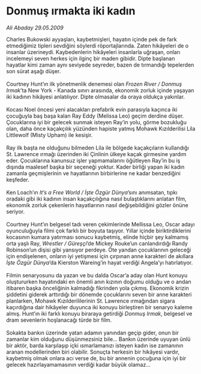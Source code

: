 # Donmuş ırmakta iki kadın

*Ali Abaday 29.05.2009*

<div class="taraf_structure_2col_1zq">
<div class="margen_n">



 <p>Charles Bukowski ayyaşları, kaybetmişleri, hayatın içinde pek de fark etmediğimiz tipleri sevdiğini söylerdi röportajlarında. Zaten hikâyeleri de o insanlar üzerineydi. Kaybedenlerin hikâyeleri insanlarla uğraşan, onları incelemeyi seven herkes için ilginç bir maden gibidir. Dipte başlanan hayatlar kimi zaman aynı seviyede seyreder, bazen de tırmandığı tepelerden son sürat aşağı düşer. <br/><br/>Courtney Hunt’ın ilk yönetmenlik denemesi olan <i>Frozen River / Donmuş Irmak</i>’ta New York - Kanada sınırı arasında, ekonomik zorluk içinde yaşayan iki kadının hikâyesi anlatılıyor. Dipte olmasalar da oraya oldukça yakınlar. <br/><br/>Kocası Noel öncesi yeni alacakları prefabrik evin parasıyla kaçınca iki çocuğuyla baş başa kalan Ray Eddy (Melissa Leo) geçim derdine düşer. Çocuklarına iyi bir gelecek sunmak isteyen Ray’in yolu, görme bozukluğu olan, daha önce kaçakçılık yüzünden hapiste yatmış Mohawk Kızılderilisi Lila Littlewolf (Misty Upham) ile kesişir. <br/><br/>Ray ilk başta ne olduğunu bilmeden Lila ile bölgede kaçakçıların kullandığı St. Lawrence ırmağı üzerinden iki Çinlinin ülkeye kaçak girmesine yardım eder. Çocuklarına kanunsuz işler yapmamalarını öğütleyen Ray’in bu iş dışında maalesef başka bir seçeneği yoktur. Kader birliği yapan iki kadın zamanla geçmişlerinin ve hayatlarının birbirlerine ne kadar benzediğini keşfeder. <br/><br/>Ken Loach’ın <i>It’s a Free World / İşte Özgür Dünya</i>’sını anımsatan, tıpkı oradaki gibi iki kadının insan kaçakçılığına nasıl bulaştıklarını anlatan film, ekonomik zorluk çekenlerin hayatlarının nasıl değişebildiğini gözler önüne seriyor. <br/><br/>Courtney Hunt’ın belgesel tadı veren çekimlerinde Mellissa Leo, Oscar adayı oyunculuğuyla filmi çok farklı bir boyuta taşıyor. Yıllar içinde biriktirdiklerini kocasının kumara yatırması sonucu kaybetmiş, elinde hiçbir şey kalmamış orta yaşlı Ray, <i>Wrestler / Güreşçi</i>’de Mickey Rouke’un canlandırdığı Randy Robinson’un dişisi gibi yansıyor perdeye. Öte yandan çocuklarının geleceği için endişelenen, onların iyi yetişmesi için çırpınan anne karakteri de akıllara <i>İşte Özgür Dünya</i>’da Kierston Wareing’in hayat verdiği Angela’yı hatırlatıyor. <br/><br/>Filmin senaryosunu da yazan ve bu dalda Oscar’a aday olan Hunt konuyu oluştururken hayatındaki en önemli anın kızının doğumu olduğu ve o andan itibaren başka önceliğinin kalmadığı fikrinden yola çıkmış. Ekonomik krizin şiddetini giderek arttırdığı bir dönemde çocuklarını seven bir anne karakteri planlarken, Mohawk Kızılderililerinin St. Lawrence ırmağından sigara kaçırdığına dair hikâyeler duyunca iki konuyu birleştiren bir senaryo kaleme almış. Hunt’ın iki farklı konuyu biraraya getirdiği <i>Donmuş Irmak</i>, belgesel ve dram sevenlerin hoşlanacağı türde bir film. <br/><br/>Sokakta bankın üzerinde yatan adamın yanından geçip gider, onun bir zamanlar kim olduğunu düşünmezsiniz bile... Bankın üzerinde uyuyan ünlü bir aktör, barda karşılaşıp içki ısmarlamanızı isteyen kadın ise zamanının aranan modellerinden biri olabilir. Sonuçta herkesin bir hikâyesi vardır, kaybetmiş olmak onlara acı verse de, bu bir annenin çocuğuna için iyi bir gelecek hazırlayamamasının verdiği kadar büyük olamaz...</p>
<br/>
<br/>
<br/>



<br/>


<div id="taraf_not">
</div>

</div>


</div>
